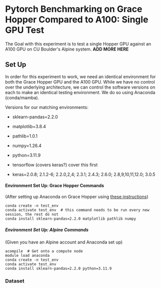 
# Pytorch Benchmarking on Grace Hopper Compared to A100: Single GPU Test

The Goal with this experiment is to test a single Hopper GPU against an A100 GPU on CU Boulder's Alpine system. **ADD MORE HERE**

## Set Up
In order for this experiment to work, we need an identical environment for both the Grace Hopper GPU and the A100 GPU. While we have no control over the underlying architecture, we can control the software versions on each to make an identical testing environment. We do so using Anaconda (conda/mamba).

Versions for our matching environments:
- sklearn-pandas=2.2.0
- matplotlib=3.8.4
- pathlib=1.0.1
- numpy=1.26.4
- python=3.11.9

- tensorflow (covers keras?) cover this first
- keras=2.0.8; 2.1.2-6; 2.2.0,2,4; 2.3.1; 2.4.3; 2.6.0; 2.8,9,10,11,12.0; 3.0.5

#### Environment Set Up: Grace Hopper Commands

(After setting up Anaconda on Grace Hopper using [these instructions](https://github.com/kf-cuanschutz/NVIDIA_Grace_Hopper_benchmarking_logs_/blob/main/README.md))

```
conda create -n test_env
conda activate test_env  # this command needs to be run every new session, the rest do not
conda install sklearn-pandas=2.2.0 matplotlib pathlib numpy
```

##### Environment Set Up: Alpine Commands

(Given you have an Alpine account and Anaconda set up)
```
acompile  # Get onto a compute node
module load anaconda
conda create -n test_env
conda activate test_env
conda install sklearn-pandas=2.2.0 python=3.11.9
```

### Dataset
